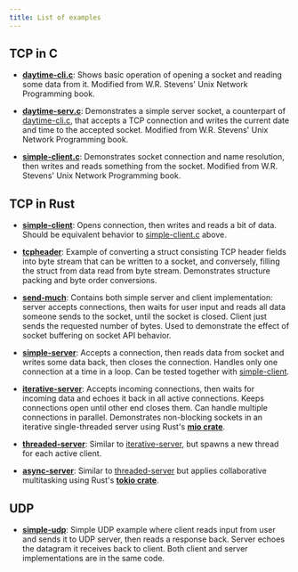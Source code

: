 ```yaml
---
title: List of examples
---
```


## TCP in C

- **[daytime-cli.c](https://github.com/PasiSa/AdvancedNetworking/tree/main/examples/c/daytime-cli.c)**:
  Shows basic operation of opening a socket and reading some data from it.
  Modified from W.R. Stevens' Unix Network Programming book.

- **[daytime-serv.c](https://github.com/PasiSa/AdvancedNetworking/tree/main/examples/c/daytime-serv.c)**:
  Demonstrates a simple server socket, a counterpart of
  [daytime-cli.c](https://github.com/PasiSa/AdvancedNetworking/tree/main/examples/c/daytime-cli.c),
  that accepts a TCP connection and writes the current date and time to the
  accepted socket. Modified from W.R. Stevens' Unix Network Programming book.

- **[simple-client.c](https://github.com/PasiSa/AdvancedNetworking/tree/main/examples/c/simple-client.c)**:
  Demonstrates socket connection and name resolution, then writes and reads
  something from the socket. Modified from W.R. Stevens' Unix Network
  Programming book.

## TCP in Rust

- **[simple-client](https://github.com/PasiSa/AdvancedNetworking/tree/main/examples/rust/simple-client/src/main.rs)**:
  Opens connection, then writes and reads a bit of data. Should be equivalent
  behavior to
  [simple-client.c](https://github.com/PasiSa/AdvancedNetworking/tree/main/examples/c/simple-client.c)
  above.

- **[tcpheader](https://github.com/PasiSa/AdvancedNetworking/tree/main/examples/rust/tcpheader/src/main.rs)**:
  Example of converting a struct consisting TCP header fields into byte stream
  that can be written to a socket, and conversely, filling the struct from data
  read from byte stream. Demonstrates structure packing and byte order
  conversions.

- **[send-much](https://github.com/PasiSa/AdvancedNetworking/tree/main/examples/rust/send-much/src/main.rs)**:
  Contains both simple server and client implementation: server accepts
  connections, then waits for user input and reads all data someone sends to the
  socket, until the socket is closed. Client just sends the requested number of
  bytes. Used to demonstrate the effect of socket buffering on socket API
  behavior.

- **[simple-server](https://github.com/PasiSa/AdvancedNetworking/tree/main/examples/rust/simple-server/src/main.rs)**:
  Accepts a connection, then reads data from socket and writes some data back,
  then closes the connection. Handles only one connection at a time in a loop.
  Can be tested together with
  [simple-client](https://github.com/PasiSa/AdvancedNetworking/tree/main/examples/rust/simple-client/src/main.rs).

- **[iterative-server](https://github.com/PasiSa/AdvancedNetworking/tree/main/examples/rust/iterative-server/src/main.rs)**:
  Accepts incoming connections, then waits for incoming data and echoes it back
  in all active connections. Keeps connections open until other end closes them.
  Can handle multiple connections in parallel. Demonstrates non-blocking sockets
  in an iterative single-threaded server using Rust's **[mio
  crate](https://crates.io/crates/mio)**.

- **[threaded-server](https://github.com/PasiSa/AdvancedNetworking/tree/main/examples/rust/threaded-server/src/main.rs)**:
  Similar to
  [iterative-server](https://github.com/PasiSa/AdvancedNetworking/tree/main/examples/rust/iterative-server/src/main.rs),
  but spawns a new thread for each active client.

- **[async-server](https://github.com/PasiSa/AdvancedNetworking/tree/main/examples/rust/async-server/src/main.rs)**:
  Similar to
  [threaded-server](https://github.com/PasiSa/AdvancedNetworking/tree/main/examples/rust/threaded-server/src/main.rs)
  but applies collaborative multitasking using Rust's **[tokio
  crate](https://crates.io/crates/tokio)**.

## UDP

- **[simple-udp](https://github.com/PasiSa/AdvancedNetworking/tree/main/examples/rust/simple-udp/src/main.rs)**:
  Simple UDP example where client reads input from user and sends it to UDP
  server, then reads a response back. Server echoes the datagram it receives
  back to client. Both client and server implementations are in the same code.
